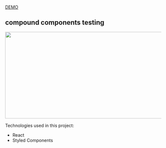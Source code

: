 [DEMO](https://preska-ntx.netlify.app)

## compound components testing

<p align="center">
  <img width="569" height="281" src="https://i.imgur.com/H9ZMuv2.png">
</p>

Technologies used in this project:

- React
- Styled Components

